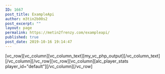 ```yaml
---
ID: 1667
post_title: ExampleApi
author: m3tin2b00s2
post_excerpt: ""
layout: page
permalink: https://metin2frenzy.com/exampleapi/
published: true
post_date: 2019-10-16 19:14:47
---
```

[vc_row][vc_column][vc_column_text][my_vc_php_output][/vc_column_text][/vc_column][/vc_row][vc_row][vc_column][alc_player_stats player_id="default"][/vc_column][/vc_row]